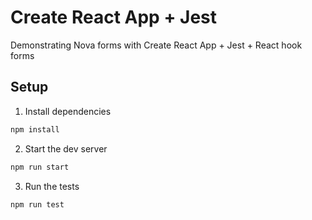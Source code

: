 # Create React App + Jest

Demonstrating Nova forms with Create React App + Jest + React hook forms

## Setup

1. Install dependencies

```bash
npm install
```

2. Start the dev server

```bash
npm run start
```

3. Run the tests

```bash
npm run test
```